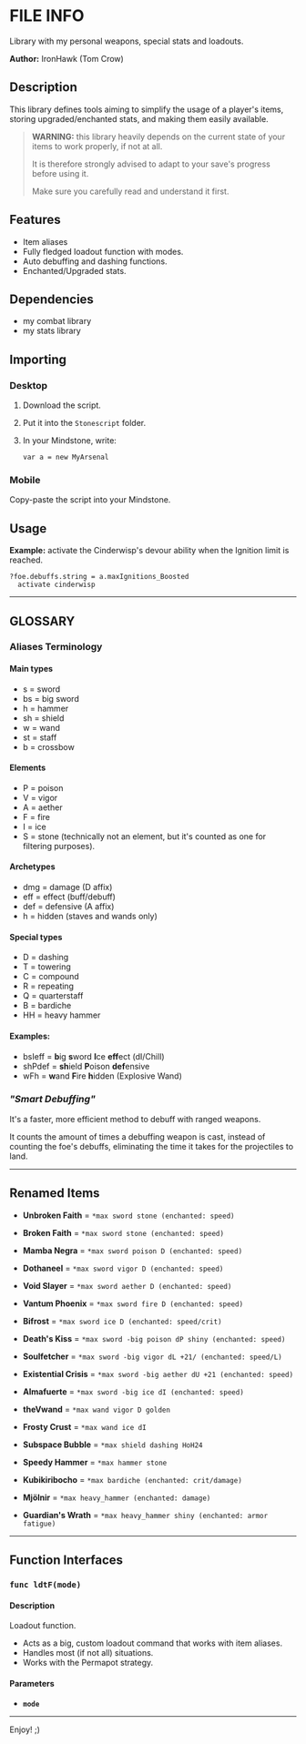 # FILE INFO

Library with my personal weapons, special stats and loadouts.

**Author:** IronHawk (Tom Crow)

## Description

This library defines tools aiming to simplify the usage of a player's items, storing upgraded/enchanted stats, and making them easily available.

> **WARNING:** this library heavily depends on the current state of your items to work properly, if not at all.
>
> It is therefore strongly advised to adapt to your save's progress before using it.
>
> Make sure you carefully read and understand it first.

## Features

- Item aliases
- Fully fledged loadout function with modes.
- Auto debuffing and dashing functions.
- Enchanted/Upgraded stats.

## Dependencies

- my combat library
- my stats library

## Importing

### Desktop

1. Download the script.
1. Put it into the `Stonescript` folder.
1. In your Mindstone, write:

    `var a = new MyArsenal`

### Mobile

Copy-paste the script into your Mindstone.

## Usage

**Example:** activate the Cinderwisp's devour ability when the Ignition limit is reached.

```
?foe.debuffs.string = a.maxIgnitions_Boosted
  activate cinderwisp
```

---

## GLOSSARY

### Aliases Terminology

#### Main types

- s = sword
- bs = big sword
- h = hammer
- sh = shield
- w = wand
- st = staff
- b = crossbow

#### Elements

- P = poison
- V = vigor
- A = aether
- F = fire
- I = ice
- S = stone (technically not an element, but it's counted as one for filtering purposes).

#### Archetypes

- dmg = damage (D affix)
- eff = effect (buff/debuff)
- def = defensive (A affix)
- h = hidden (staves and wands only)

#### Special types

- D = dashing
- T = towering
- C = compound
- R = repeating
- Q = quarterstaff
- B = bardiche
- HH = heavy hammer

#### Examples:

- bsIeff = **b**ig **s**word **I**ce **eff**ect (dI/Chill)
- shPdef = **sh**ield **P**oison **def**ensive
- wFh = **w**and **F**ire **h**idden (Explosive Wand)

### *"Smart Debuffing"*

It's a faster, more efficient method to debuff with ranged weapons.

It counts the amount of times a debuffing weapon is cast, instead of counting the foe's debuffs, eliminating the time it takes for the projectiles to land.

---

## Renamed Items

- **Unbroken Faith**      = `*max sword stone (enchanted: speed)`
- **Broken Faith**        = `*max sword stone (enchanted: speed)`
- **Mamba Negra**         = `*max sword poison D (enchanted: speed)`
- **Dothaneel**           = `*max sword vigor D (enchanted: speed)`
- **Void Slayer**         = `*max sword aether D (enchanted: speed)`
- **Vantum Phoenix**      = `*max sword fire D (enchanted: speed)`
- **Bifrost**             = `*max sword ice D (enchanted: speed/crit)`

- **Death's Kiss**        = `*max sword -big poison dP shiny (enchanted: speed)`
- **Soulfetcher**         = `*max sword -big vigor dL +21/ (enchanted: speed/L)`
- **Existential Crisis**  = `*max sword -big aether dU +21 (enchanted: speed)`
- **Almafuerte**          = `*max sword -big ice dI (enchanted: speed)`

- **theVwand**            = `*max wand vigor D golden`
- **Frosty Crust**        = `*max wand ice dI`

- **Subspace Bubble**     = `*max shield dashing HoH24`
- **Speedy Hammer**       = `*max hammer stone`
- **Kubikiribocho**       = `*max bardiche (enchanted: crit/damage)`
- **Mjölnir**             = `*max heavy_hammer (enchanted: damage)`
- **Guardian's Wrath**    = `*max heavy_hammer shiny (enchanted: armor fatigue)`

---

## Function Interfaces

### `func ldtF(mode)`

#### Description

Loadout function.

- Acts as a big, custom loadout command that works with item aliases.
- Handles most (if not all) situations.
- Works with the Permapot strategy.

#### Parameters

- **`mode`**


---

Enjoy! ;)
